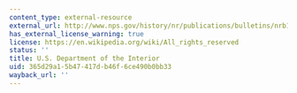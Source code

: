 ```yaml
---
content_type: external-resource
external_url: http://www.nps.gov/history/nr/publications/bulletins/nrb15/
has_external_license_warning: true
license: https://en.wikipedia.org/wiki/All_rights_reserved
status: ''
title: U.S. Department of the Interior
uid: 365d29a1-5b47-417d-b46f-6ce490b0bb33
wayback_url: ''
---
```


